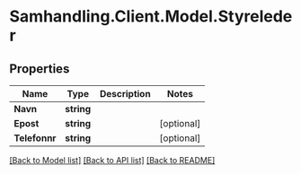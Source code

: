 # Samhandling.Client.Model.Styreleder

## Properties

Name | Type | Description | Notes
------------ | ------------- | ------------- | -------------
**Navn** | **string** |  | 
**Epost** | **string** |  | [optional] 
**Telefonnr** | **string** |  | [optional] 

[[Back to Model list]](../../README.md#documentation-for-models) [[Back to API list]](../../README.md#documentation-for-api-endpoints) [[Back to README]](../../README.md)

